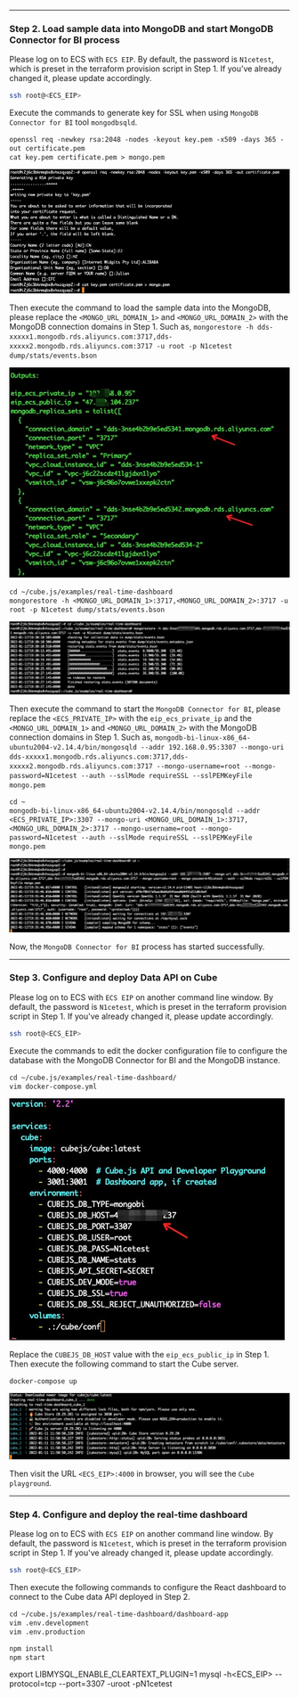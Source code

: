
---
### Step 2. Load sample data into MongoDB and start MongoDB Connector for BI process

Please log on to ECS with ``ECS EIP``. By default, the password is ``N1cetest``, which is preset in the terraform provision script in Step 1. If you've already changed it, please update accordingly.

```bash
ssh root@<ECS_EIP>
```

Execute the commands to generate key for SSL when using ``MongoDB Connector for BI`` tool ``mongodbsqld``.

```
openssl req -newkey rsa:2048 -nodes -keyout key.pem -x509 -days 365 -out certificate.pem
cat key.pem certificate.pem > mongo.pem
```

![image.png](https://github.com/alibabacloud-howto/opensource_with_apsaradb/raw/main/cubejs/mongodb/images/ssl-key.png)

Then execute the command to load the sample data into the MongoDB, please replace the ``<MONGO_URL_DOMAIN_1>`` and ``<MONGO_URL_DOMAIN_2>`` with the MongoDB connection domains in Step 1. Such as, 
``mongorestore -h dds-xxxxx1.mongodb.rds.aliyuncs.com:3717,dds-xxxxx2.mongodb.rds.aliyuncs.com:3717 -u root -p N1cetest dump/stats/events.bson``

![image.png](https://github.com/alibabacloud-howto/opensource_with_apsaradb/raw/main/cubejs/mongodb/images/mongo_connect_domain.png)

```
cd ~/cube.js/examples/real-time-dashboard
mongorestore -h <MONGO_URL_DOMAIN_1>:3717,<MONGO_URL_DOMAIN_2>:3717 -u root -p N1cetest dump/stats/events.bson
```

![image.png](https://github.com/alibabacloud-howto/opensource_with_apsaradb/raw/main/cubejs/mongodb/images/mongo_sample_data.png)

Then execute the command to start the ``MongoDB Connector for BI``, please replace the ``<ECS_PRIVATE_IP>`` with the ``eip_ecs_private_ip`` and the ``<MONGO_URL_DOMAIN_1>`` and ``<MONGO_URL_DOMAIN_2>`` with the MongoDB connection domains in Step 1. Such as,
``mongodb-bi-linux-x86_64-ubuntu2004-v2.14.4/bin/mongosqld --addr 192.168.0.95:3307 --mongo-uri dds-xxxxx1.mongodb.rds.aliyuncs.com:3717,dds-xxxxx2.mongodb.rds.aliyuncs.com:3717 --mongo-username=root --mongo-password=N1cetest --auth --sslMode requireSSL --sslPEMKeyFile mongo.pem``

```
cd ~
mongodb-bi-linux-x86_64-ubuntu2004-v2.14.4/bin/mongosqld --addr <ECS_PRIVATE_IP>:3307 --mongo-uri <MONGO_URL_DOMAIN_1>:3717,<MONGO_URL_DOMAIN_2>:3717 --mongo-username=root --mongo-password=N1cetest --auth --sslMode requireSSL --sslPEMKeyFile mongo.pem
```

![image.png](https://github.com/alibabacloud-howto/opensource_with_apsaradb/raw/main/cubejs/mongodb/images/mongobi_start.png)

Now, the ``MongoDB Connector for BI`` process has started successfully.

---
### Step 3. Configure and deploy Data API on Cube

Please log on to ECS with ``ECS EIP`` on another command line window. By default, the password is ``N1cetest``, which is preset in the terraform provision script in Step 1. If you've already changed it, please update accordingly.

```bash
ssh root@<ECS_EIP>
```

Execute the commands to edit the docker configuration file to configure the database with the MongoDB Connector for BI and the MongoDB instance.

```
cd ~/cube.js/examples/real-time-dashboard/
vim docker-compose.yml
```

![image.png](https://github.com/alibabacloud-howto/opensource_with_apsaradb/raw/main/cubejs/mongodb/images/docker_config.png)

Replace the ``CUBEJS_DB_HOST`` value with the ``eip_ecs_public_ip`` in Step 1. Then execute the following command to start the Cube server.

```
docker-compose up
```

![image.png](https://github.com/alibabacloud-howto/opensource_with_apsaradb/raw/main/cubejs/mongodb/images/cube-start.png)

Then visit the URL ``<ECS_EIP>:4000`` in browser, you will see the ``Cube playground``.

---
### Step 4. Configure and deploy the real-time dashboard

Please log on to ECS with ``ECS EIP`` on another command line window. By default, the password is ``N1cetest``, which is preset in the terraform provision script in Step 1. If you've already changed it, please update accordingly.

```bash
ssh root@<ECS_EIP>
```

Then execute the following commands to configure the React dashboard to connect to the Cube data API deployed in Step 2.

```
cd ~/cube.js/examples/real-time-dashboard/dashboard-app
vim .env.development
vim .env.production
```

```
npm install
npm start
```



export LIBMYSQL_ENABLE_CLEARTEXT_PLUGIN=1
mysql -h<ECS_EIP> --protocol=tcp --port=3307 -uroot -pN1cetest




